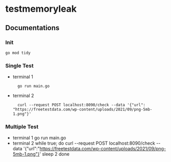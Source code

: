 # testmemoryleak
## Documentations
### Init
    go mod tidy

### Single Test
- terminal 1

		go run main.go

- terminal 2

		curl --request POST localhost:8090/check --data '{"url": "https://freetestdata.com/wp-content/uploads/2021/09/png-5mb-1.png"}'

### Multiple Test
- terminal 1
		    go run main.go
- terminal 2
        while true; do 
            curl --request POST localhost:8090/check --data '{"url":"https://freetestdata.com/wp-content/uploads/2021/09/png-5mb-1.png"}'
        sleep 2
        done
